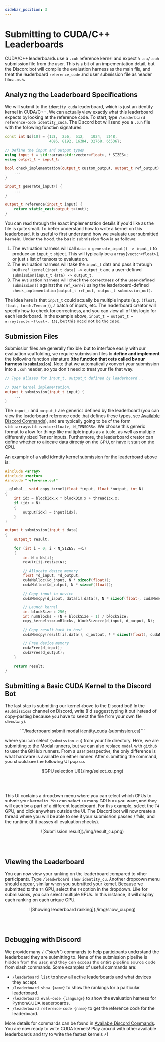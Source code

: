 ```yaml
---
sidebar_position: 3
---
```


# Submitting to CUDA/C++ Leaderboards
CUDA/C++ leaderboards use a `.cuh` reference kernel and expect a `.cu/.cuh`
submission file from the user. This is a bit of an implementation detail, 
but the Discord bot will compile the evaluation harness as the main file, and treat the
leaderboard `reference_code` and user submission file as header files `.cuh`.


## Analyzing the Leaderboard Specifications
We will submit to the `identity_cuda` leaderboard, which is just an identity kernel in CUDA/C++. We can
actually view exactly what this leaderboard expects by looking at the reference code. To start, type
`/leaderboard reference-code identity_cuda`. The Discord bot will send you a `.cuh` file with the
following function signatures:

```cpp title="identity_cuda_reference_code.cuh"
const int Ns[10] = {128,  256,  512,   1024,  2048,
                    4096, 8192, 16384, 32768, 65536};

// Define the input and output types
using input_t = std::array<std::vector<float>, N_SIZES>;
using output_t = input_t;

bool check_implementation(output_t custom_output, output_t ref_output) {
    ...
}

input_t generate_input() {
    ...
}

output_t reference(input_t input) {
    return static_cast<output_t>(out);
}
```
You can read through the exact implementation details if you'd like as the file is quite small. To
better understand how to write a kernel on this leaderboard, it is useful to first understand how we evaluate user submitted kernels. 
Under the hood, the basic submission flow is as follows:
1. The evaluation harness will call `data = generate_input() -> input_t` to produce an `input_t`
   object. This will typically be a `array[vector<float>]`, or just a list of tensors to evaluate on.
2. The evaluation harness will take the `input_t` data and pass it through both
   `ref_kernel(input_t data) -> output_t` and a user-defined `submission(input_t data) -> output_t`.
3. The evaluation harness will check the correctness of the user-defined `submission()` against the
   `ref_kernel` using the leaderboard-defined `check_implementation(output_t ref_out, output_t submission_out)`.

The idea here is that `input_t` could actually be multiple inputs (e.g. `(float, float,
torch.Tensor)`), a batch of inputs, etc. The leaderboard creator will specify how to check for
correctness, and you can view all of this logic for each leaderboard. In the example above,
`input_t = output_t = array[vector<float>, 10]`, but this need not be the case.

## Submission Files
Submission files are generally flexible, but to interface easily with our evaluation scaffolding, we
require submission files to **define and implement** the following function signature (**the
function that gets called by our harness is `submission`**). Note that we automatically convert
your submission into a `.cuh` header, so you don't need to treat your file that way.

```cpp title="submission.cu"
// Type aliases for input_t, output_t defined by leaderboard...

// User kernel implementation.
output_t submission(input_t input) {
    ...
}
```

The `input_t` and `output_t` are generics defined by the leaderboard (you can view the
leaderboard reference code that defines these types, see [Available Discord
Commands](../available-discord-commands)), and are typically going to be
of the form `std::array<std::vector<float>, N_TENSORS>`. We choose this generic format to allow for things like multiple
inputs as a tuple, as well as multiple differently sized Tensor inputs. Furthermore, the leaderboard creator
can define whether to allocate data directly on the GPU, or have it start on the CPU. 

An example of a valid identity kernel submission for the leaderboard above is:

```cpp title="identity_submission.cu"
#include <array>
#include <vector>
#include "reference.cuh"

__global__ void copy_kernel(float *input, float *output, int N)
{
    int idx = blockIdx.x * blockDim.x + threadIdx.x;
    if (idx < N)
    {
        output[idx] = input[idx];
    }
}

output_t submission(input_t data)
{
    output_t result;

    for (int i = 0; i < N_SIZES; ++i)
    {
        int N = Ns[i];
        result[i].resize(N);

        // Allocate device memory
        float *d_input, *d_output;
        cudaMalloc(&d_input, N * sizeof(float));
        cudaMalloc(&d_output, N * sizeof(float));

        // Copy input to device
        cudaMemcpy(d_input, data[i].data(), N * sizeof(float), cudaMemcpyHostToDevice);

        // Launch kernel
        int blockSize = 256;
        int numBlocks = (N + blockSize - 1) / blockSize;
        copy_kernel<<<numBlocks, blockSize>>>(d_input, d_output, N);

        // Copy result back to host
        cudaMemcpy(result[i].data(), d_output, N * sizeof(float), cudaMemcpyDeviceToHost);

        // Free device memory
        cudaFree(d_input);
        cudaFree(d_output);
    }

    return result;
}
```

## Submitting a Basic CUDA Kernel to the Discord Bot
The last step is submitting our kernel above to the Discord bot! In the `#submissions` channel on
Discord, write (I'd suggest typing it out instead of copy-pasting because you have to select the
file from your own file directory):

<center>
```/leaderboard submit modal identity_cuda {submission.cu}``` 
</center>

where you can select `{submission.cu}` from your file directory. Here, we are submitting to the
Modal runners, but we can also replace `modal` with `github` to user the GitHub runners. From a user
perspective, the only difference is what hardware is available on either runner. After submitting
the command, you should see the following UI pop up:

<center>![GPU selection UI](./img/select_cu.png)</center>

<br></br>

This UI contains a dropdown menu where you can select which GPUs to submit your kernel to. You can
select as many GPUs as you want, and they will each be a part of a different leaderboard. For this
example, select the `T4` GPU, and click anywhere outside the UI. The Discord bot will now create a
thread where you will be able to see if your submission passes / fails, and the runtime (if it
passes all evaluation checks).

<center>![Submission result](./img/result_cu.png)</center>

<br></br>

## Viewing the Leaderboard
You can now view your ranking on the leaderboard compared to other participants. Type `/leaderboard
show identity_cu`. Another dropdown menu should appear, similar when you submitted your kernel. 
Because we submitted to the `T4` GPU, select the `T4` option in the dropdown. Like for submissions,
you can select multiple GPUs. In this instance, it will display each ranking on each unique GPU.

<center>![Showing leaderboard ranking](./img/show_cu.png)</center>

<br></br>

## Debugging with Discord
We provide many `/` (*"slash"*) commands to help participants understand the leaderboard they are
submitting to. None of the submission pipeline is hidden from the user, and they can access the
entire pipeline source code from slash commands. Some examples of useful commands are:
* `/leaderboard list` to show all active leaderboards and what devices they accept.
* `/leaderboard show {name}` to show the rankings for a particular leaderboard.
* `/leaderboard eval-code {language}` to show the evaluation harness for Python/CUDA leaderboards.
* `/leaderboard reference-code {name}` to get the reference code for the leaderboard.

More details for commands can be found in [Available Discord Commands](../available-discord-commands). 
You are now ready to write CUDA kernels! Play around with other available leaderboards and try to write the fastest kernels ⚡!
